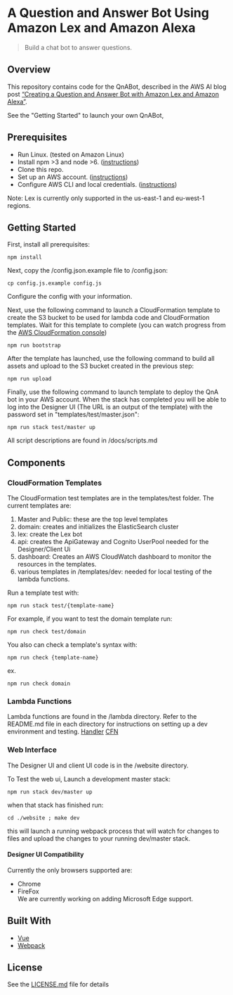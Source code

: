 # A Question and Answer Bot Using Amazon Lex and Amazon Alexa

> Build a chat bot to answer questions. 

## Overview
This repository contains code for the QnABot, described in the AWS AI blog post [“Creating a Question and Answer Bot with Amazon Lex and Amazon Alexa”](https://aws.amazon.com/blogs/ai/creating-a-question-and-answer-bot-with-amazon-lex-and-amazon-alexa/).

See the "Getting Started" to launch your own QnABot,

## Prerequisites

- Run Linux. (tested on Amazon Linux)
- Install npm >3 and node >6. ([instructions](https://nodejs.org/en/download/))
- Clone this repo.
- Set up an AWS account. ([instructions](https://AWS.amazon.com/free/?sc_channel=PS&sc_campaign=acquisition_US&sc_publisher=google&sc_medium=cloud_computing_b&sc_content=AWS_account_bmm_control_q32016&sc_detail=%2BAWS%20%2Baccount&sc_category=cloud_computing&sc_segment=102882724242&sc_matchtype=b&sc_country=US&s_kwcid=AL!4422!3!102882724242!b!!g!!%2BAWS%20%2Baccount&ef_id=WS3s1AAAAJur-Oj2:20170825145941:s))
- Configure AWS CLI and local credentials. ([instructions](http://docs.AWS.amazon.com/cli/latest/userguide/cli-chap-welcome.html))  

Note: Lex is currently only supported in the us-east-1 and eu-west-1 regions.

## Getting Started
First, install all prerequisites:
```shell
npm install 
```

Next, copy the /config.json.example file to /config.json:
```shell
cp config.js.example config.js
```
Configure the config with your information. 

Next, use the following command to launch a CloudFormation template to create the S3 bucket to be used for lambda code and CloudFormation templates. Wait for this template to complete (you can watch progress from the [AWS CloudFormation console](https://console.AWS.amazon.com/cloudformation/home))  
```shell
npm run bootstrap
```

After the template has launched, use the following command to build all assets and upload to the S3 bucket created in the previous step:
```shell
npm run upload
```

Finally, use the following command to launch template to deploy the QnA bot in your AWS account. When the stack has completed you will be able to log into the Designer UI (The URL is an output of the template) with the password set in "templates/test/master.json":
```shell
npm run stack test/master up
```

All script descriptions are found in /docs/scripts.md  

## Components
### CloudFormation Templates
The CloudFormation test templates are in the templates/test folder. The current templates are:

1. Master and Public: these are the top level templates
2. domain: creates and initializes the ElasticSearch cluster
3. lex: create the Lex bot
4. api: creates the ApiGateway and Cognito UserPool needed for the Designer/Client Ui
5. dashboard: Creates an AWS CloudWatch dashboard to monitor the resources in the templates. 
6. various templates in /templates/dev: needed for local testing of the lambda functions. 

Run a template test with:
```shell
npm run stack test/{template-name}
```

For example, if you want to test the domain template run:
```shell
npm run check test/domain
```

You also can check a template's syntax with:
```shell
npm run check {template-name}
```
ex. 
```shell
npm run check domain
```

### Lambda Functions
Lambda functions are found in the /lambda directory. Refer to the README.md file in each directory for instructions on setting up a dev environment and testing. 
[Handler](lambda/handler/README.md)
[CFN](lambda/handler/README.md)

### Web Interface
The Designer UI and client UI code is in the /website directory. 

To Test the web ui, Launch a development master stack:
```shell
npm run stack dev/master up
```
when that stack has finished run:
```shell
cd ./website ; make dev
```
this will launch a running webpack process that will watch for changes to files and upload the changes to your running dev/master stack. 

#### Designer UI Compatibility 
Currently the only browsers supported are:  
- Chrome  
- FireFox  
We are currently working on adding Microsoft Edge support.  

## Built With

* [Vue](https://vuejs.org/) 
* [Webpack](https://webpack.github.io/)

## License
See the [LICENSE.md](LICENSE.md) file for details
